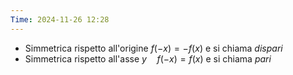 ```yaml
---
Time: 2024-11-26 12:28
---
```

- Simmetrica rispetto all'origine $f(-x)=-f(x)$ e si chiama *dispari*
- Simmetrica rispetto all'asse $y\quad f(-x)=f(x)$ e si chiama *pari*
